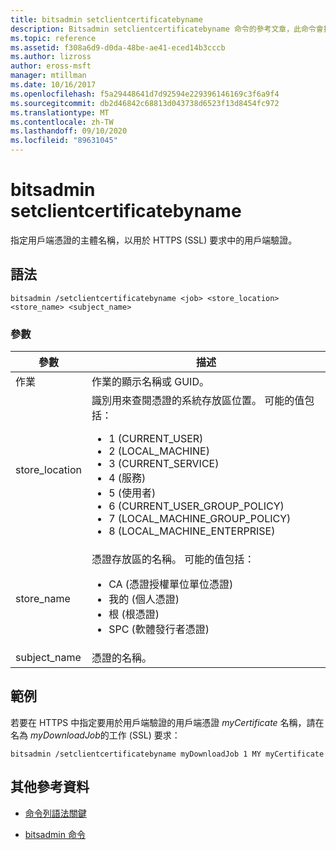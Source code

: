 ```yaml
---
title: bitsadmin setclientcertificatebyname
description: Bitsadmin setclientcertificatebyname 命令的參考文章，此命令會指定用戶端憑證的主體名稱，以用於 HTTPS (SSL) 要求中的用戶端驗證。
ms.topic: reference
ms.assetid: f308a6d9-d0da-48be-ae41-eced14b3cccb
ms.author: lizross
author: eross-msft
manager: mtillman
ms.date: 10/16/2017
ms.openlocfilehash: f5a29448641d7d92594e229396146169c3f6a9f4
ms.sourcegitcommit: db2d46842c68813d043738d6523f13d8454fc972
ms.translationtype: MT
ms.contentlocale: zh-TW
ms.lasthandoff: 09/10/2020
ms.locfileid: "89631045"
---
```

# <a name="bitsadmin-setclientcertificatebyname"></a>bitsadmin setclientcertificatebyname

指定用戶端憑證的主體名稱，以用於 HTTPS (SSL) 要求中的用戶端驗證。

## <a name="syntax"></a>語法

```
bitsadmin /setclientcertificatebyname <job> <store_location> <store_name> <subject_name>
```

### <a name="parameters"></a>參數

| 參數 | 描述 |
| -------------- | -------------- |
| 作業 | 作業的顯示名稱或 GUID。 |
| store_location | 識別用來查閱憑證的系統存放區位置。 可能的值包括：<ul><li>1 (CURRENT_USER) </li><li>2 (LOCAL_MACHINE) </li><li>3 (CURRENT_SERVICE) </li><li>4 (服務) </li><li>5 (使用者) </li><li>6 (CURRENT_USER_GROUP_POLICY) </li><li>7 (LOCAL_MACHINE_GROUP_POLICY) </li><li>8 (LOCAL_MACHINE_ENTERPRISE) </li></ul> |
| store_name | 憑證存放區的名稱。 可能的值包括：<ul><li>CA (憑證授權單位單位憑證) </li><li>我的 (個人憑證) </li><li>根 (根憑證) </li><li>SPC (軟體發行者憑證) </li></ul> |
| subject_name | 憑證的名稱。 |

## <a name="examples"></a>範例

若要在 HTTPS 中指定要用於用戶端驗證的用戶端憑證 *myCertificate* 名稱，請在名為 *myDownloadJob*的工作 (SSL) 要求：

```
bitsadmin /setclientcertificatebyname myDownloadJob 1 MY myCertificate
```

## <a name="additional-references"></a>其他參考資料

- [命令列語法關鍵](command-line-syntax-key.md)

- [bitsadmin 命令](bitsadmin.md)
